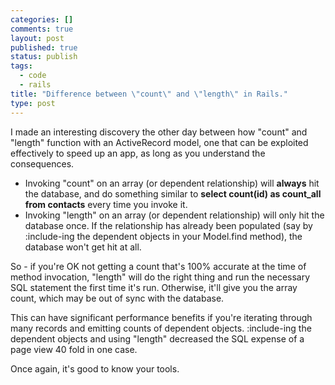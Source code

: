 ```yaml
--- 
categories: []
comments: true
layout: post
published: true
status: publish
tags: 
  - code
  - rails
title: "Difference between \"count\" and \"length\" in Rails."
type: post
---
```

I made an interesting discovery the other day between how "count" and "length" function with an ActiveRecord model, one that can be exploited effectively to speed up an app, as long as you understand the consequences.
<ul>
<li>Invoking "count" on an array (or dependent relationship) will <strong>always</strong> hit the database, and do something similar to <strong>select count(id) as count_all from contacts</strong> every time you invoke it.</li>
	<li>Invoking "length" on an array (or dependent relationship) will only hit the database once. If the relationship has already been populated (say by :include-ing the dependent objects in your Model.find method), the database won't get hit at all.</li>
</ul>
So - if you're OK not getting a count that's 100% accurate at the time of method invocation, "length" will do the right thing and run the necessary SQL statement the first time it's run. Otherwise, it'll give you the array count, which may be out of sync with the database.

This can have significant performance benefits if you're iterating through many records and emitting counts of dependent objects. :include-ing the dependent objects and using "length" decreased the SQL expense of a page view 40 fold in one case.

Once again, it's good to know your tools.

